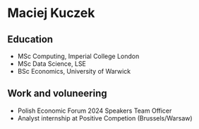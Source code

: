 # Maciej Kuczek 

## Education
- MSc Computing, Imperial College London
- MSc Data Science, LSE
- BSc Economics, University of Warwick

## Work and voluneering
- Polish Economic Forum 2024 Speakers Team Officer
- Analyst internship at Positive Competion (Brussels/Warsaw)
